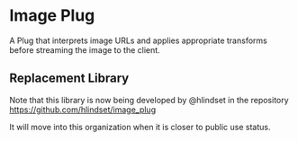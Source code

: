 # Image Plug

A Plug that interprets image URLs and applies appropriate transforms before streaming the image to the client. 

## Replacement Library

Note that this library is now being developed by @hlindset in the repository https://github.com/hlindset/image_plug

It will move into this organization when it is closer to public use status.

